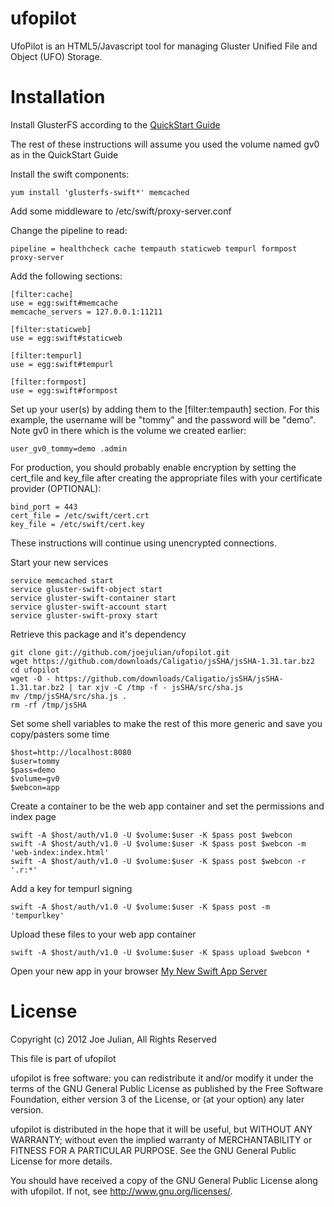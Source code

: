 ufopilot 
======== 
 
UfoPilot is an HTML5/Javascript tool for managing Gluster Unified File and Object (UFO) Storage. 
 
Installation
============
Install GlusterFS according to the [QuickStart Guide](http://www.gluster.org/community/documentation/index.php/QuickStart)

The rest of these instructions will assume you used the volume named gv0 as in the QuickStart Guide

Install the swift components:

    yum install 'glusterfs-swift*' memcached
    
Add some middleware to /etc/swift/proxy-server.conf

Change the pipeline to read:

    pipeline = healthcheck cache tempauth staticweb tempurl formpost proxy-server
    
Add the following sections:

    [filter:cache]
    use = egg:swift#memcache
    memcache_servers = 127.0.0.1:11211
    
    [filter:staticweb]
    use = egg:swift#staticweb
    
    [filter:tempurl]
    use = egg:swift#tempurl
    
    [filter:formpost]
    use = egg:swift#formpost

Set up your user(s) by adding them to the [filter:tempauth] section. For this example, the username will be "tommy"
and the password will be "demo". Note gv0 in there which is the volume we created earlier:

    user_gv0_tommy=demo .admin

For production, you should probably enable encryption by setting the cert\_file and key\_file after creating the 
appropriate files with your certificate provider (OPTIONAL):

    bind_port = 443
    cert_file = /etc/swift/cert.crt
    key_file = /etc/swift/cert.key

These instructions will continue using unencrypted connections.

Start your new services

    service memcached start
    service gluster-swift-object start
    service gluster-swift-container start
    service gluster-swift-account start
    service gluster-swift-proxy start

Retrieve this package and it's dependency

    git clone git://github.com/joejulian/ufopilot.git
    wget https://github.com/downloads/Caligatio/jsSHA/jsSHA-1.31.tar.bz2
    cd ufopilot
    wget -O - https://github.com/downloads/Caligatio/jsSHA/jsSHA-1.31.tar.bz2 | tar xjv -C /tmp -f - jsSHA/src/sha.js
    mv /tmp/jsSHA/src/sha.js .
    rm -rf /tmp/jsSHA

Set some shell variables to make the rest of this more generic and save you copy/pasters some time

    $host=http://localhost:8080
    $user=tommy
    $pass=demo
    $volume=gv0
    $webcon=app

Create a container to be the web app container and set the permissions and index page

    swift -A $host/auth/v1.0 -U $volume:$user -K $pass post $webcon
    swift -A $host/auth/v1.0 -U $volume:$user -K $pass post $webcon -m 'web-index:index.html'
    swift -A $host/auth/v1.0 -U $volume:$user -K $pass post $webcon -r '.r:*'
    
Add a key for tempurl signing
    
    swift -A $host/auth/v1.0 -U $volume:$user -K $pass post -m 'tempurlkey'
    
Upload these files to your web app container

    swift -A $host/auth/v1.0 -U $volume:$user -K $pass upload $webcon *

Open your new app in your browser
    [My New Swift App Server](http://localhost:8080/v1/AUTH_gv0/app/)


License 
========
Copyright (c) 2012 Joe Julian, All Rights Reserved 
 
This file is part of ufopilot 
 
ufopilot is free software: you can redistribute it and/or modify 
it under the terms of the GNU General Public License as published by 
the Free Software Foundation, either version 3 of the License, or 
(at your option) any later version. 
 
ufopilot is distributed in the hope that it will be useful, 
but WITHOUT ANY WARRANTY; without even the implied warranty of 
MERCHANTABILITY or FITNESS FOR A PARTICULAR PURPOSE.  See the 
GNU General Public License for more details. 
 
You should have received a copy of the GNU General Public License 
along with ufopilot.  If not, see <http://www.gnu.org/licenses/>. 

